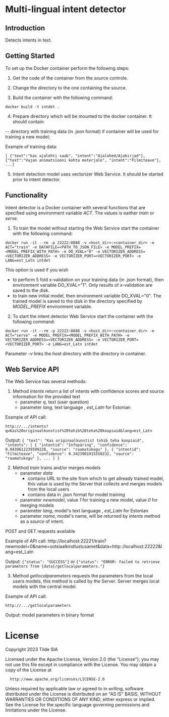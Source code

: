 # Multi-lingual intent detector
## Introduction
Detects intents in text.

## Getting Started
To set up the Docker container perform the following steps:

1. Get the code of the container from the source controle.

2. Change the directory to the one containing the source.

3. Build the container with the following command:

`docker build -t intdet .`

4. Prepare directory which will be mounted to the docker container. It should contain:

-- directory with training data (in .json format) if container will be used for training a new model;

Example of training data:

`[ {"text":"kas ajalehti saab", "intent":"Ajalehed/Ajakirjad"}, {"text":"Vajan animatsiooni kohta materjale", "intent":"Filmiteave"}, ...]`

5. Intent detection model uses vectorizer Web Service. It should be started prior to intent detector.

 
## Functionality
Intent detector is a Docker container with several functions that are specified using environment variable *ACT*. The values is eaither *train* or *serve*.

1. To train the model without starting the Web Service start the container with the following command:

`docker run -it --rm -p 22222:8888 -v <host_dir>:<container_dir> -e ACT="train" -e DATAFILE=<PATH_TO_JSON_FILE> -e MODEL_PREFIX=<MODEL_PREFIX_WITH_PATH> -e DO_XVAL="0" -e VECTORIZER_ADDRESS=<VECTORIZER_ADDRESS> -e VECTORIZER_PORT=<VECTORIZER_PORT> -e LANG=est_Latn intdet`

This option is used if you wish 

- to perform 5 fold x-validation on your training data (in .json format), then environment variable DO_XVAL="1". Only results of x-validation are saved to the disk.
- to train new initial model, then environment variable DO_XVAL="0". The trained model is saved to the disk in the directory specified by *MODEL_PREFIX* environment variable.

2. To start the intent detector Web Service start the container with the following command:

`docker run -it --rm -p 22222:8888 -v <host_dir>:<container_dir> -e ACT="serve" -e MODEL_PREFIX=<MODEL_PREFIX_WITH_PATH> -e VECTORIZER_ADDRESS=<VECTORIZER_ADDRESS> -e VECTORIZER_PORT=<VECTORIZER_PORT> -e LANG=est_Latn intdet`

Parameter *-v* links the host directory with the directory in container.

## Web Service API

The Web Service has several methods:

1. Method *intents* return a list of intents with confidence scores and source information for the provided text
	- parameter *q*, text (user question) 
	- parameter *lang*, text language , *est_Latn* for Estonian

Example of API call:

`http://.../intents?q=Kas%20originaalkunstist%20tohib%20teha%20koopiaid&lang=est_Latn`

Output:
`{ "text": "Kas originaalkunstist tohib teha koopiaid", "intents": [ { "intentid": "Infopäring", "confidence": 0.9439612239599228, "source": "raamatukogu" }, { "intentid": "Filmiteave", "confidence": 0.3423901915550232, "source": "raamatukogu" }, ... ] }`

2. Method *train* trains and/or merges models
	- parameter *data*
		- contains URL to the site from which to get allready trained model, this value is used by the Server that collects and merges models from the local users
		- contains data in .json format for model training
	- parameter *newmodel*, value *1* for training a new model, value *0* for merging models
	- parameter *lang*, model's text language , *est_Latn* for Estonian
	- parameter *name*, model's name, will be returned by *intents* method as a *source* of intent.
	
POST and GET requests available

Example of API call:
http://localhost:22221/train?newmodel=0&name=sotsiaalkindlustusamet&data=http::\/localhost:22222&lang=est_Latn

Output: 
`{"status": "SUCCESS"}`
 or 
`{"status": "ERROR: Failed to retrieve parameters from {data}/getlocalparameters."}`

3. Method *getlocalparameters* requests the parameters from the local users models, this method is called by the Server. Server merges local models with the central model.

Example of API call:

`http://.../getlocalparameters`

Output: model parameters in binary format

# License

Copyright 2023 Tilde SIA

Licensed under the Apache License, Version 2.0 (the "License");
you may not use this file except in compliance with the License.
You may obtain a copy of the License at

      http://www.apache.org/licenses/LICENSE-2.0

Unless required by applicable law or agreed to in writing, software
distributed under the License is distributed on an "AS IS" BASIS,
WITHOUT WARRANTIES OR CONDITIONS OF ANY KIND, either express or implied.
See the License for the specific language governing permissions and
limitations under the License.
